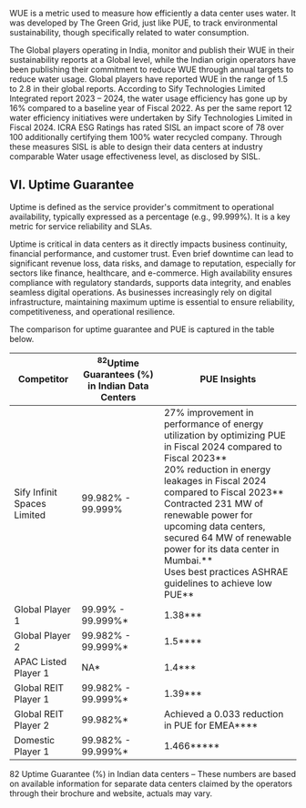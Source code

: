 WUE is a metric used to measure how efficiently a data center uses water. It was developed by The Green Grid, just like PUE, to track environmental sustainability, though specifically related to water consumption.

The Global players operating in India, monitor and publish their WUE in their sustainability reports at a Global level, while the Indian origin operators have been publishing their commitment to reduce WUE through annual targets to reduce water usage. Global players have reported WUE in the range of 1.5 to 2.8 in their global reports. According to Sify Technologies Limited Integrated report 2023 – 2024, the water usage efficiency has gone up by 16% compared to a baseline year of Fiscal 2022. As per the same report 12 water efficiency initiatives were undertaken by Sify Technologies Limited in Fiscal 2024. ICRA ESG Ratings has rated SISL an impact score of 78 over 100 additionally certifying them 100% water recycled company. Through these measures SISL is able to design their data centers at industry comparable Water usage effectiveness level, as disclosed by SISL.

## VI. Uptime Guarantee

Uptime is defined as the service provider's commitment to operational availability, typically expressed as a percentage (e.g., 99.999%). It is a key metric for service reliability and SLAs.

Uptime is critical in data centers as it directly impacts business continuity, financial performance, and customer trust. Even brief downtime can lead to significant revenue loss, data risks, and damage to reputation, especially for sectors like finance, healthcare, and e-commerce. High availability ensures compliance with regulatory standards, supports data integrity, and enables seamless digital operations. As businesses increasingly rely on digital infrastructure, maintaining maximum uptime is essential to ensure reliability, competitiveness, and operational resilience.

The comparison for uptime guarantee and PUE is captured in the table below.

<table><thead><tr><th>Competitor</th><th><sup>82</sup>Uptime Guarantees (%) in Indian Data Centers</th><th>PUE Insights</th></tr></thead><tbody><tr><td>Sify Infinit Spaces Limited</td><td>99.982% - 99.999%</td><td>27% improvement in performance of energy utilization by optimizing PUE in Fiscal 2024 compared to Fiscal 2023**<br>20% reduction in energy leakages in Fiscal 2024 compared to Fiscal 2023**<br>Contracted 231 MW of renewable power for upcoming data centers, secured 64 MW of renewable power for its data center in Mumbai.**<br>Uses best practices ASHRAE guidelines to achieve low PUE**</td></tr><tr><td>Global Player 1</td><td>99.99% - 99.999%*</td><td>1.38***</td></tr><tr><td>Global Player 2</td><td>99.982% - 99.999%*</td><td>1.5****</td></tr><tr><td>APAC Listed Player 1</td><td>NA*</td><td>1.4***</td></tr><tr><td>Global REIT Player 1</td><td>99.982% - 99.999%*</td><td>1.39***</td></tr><tr><td>Global REIT Player 2</td><td>99.982%*</td><td>Achieved a 0.033 reduction in PUE for EMEA****</td></tr><tr><td>Domestic Player 1</td><td>99.982% - 99.999%*</td><td>1.466*****</td></tr></tbody></table>

82 Uptime Guarantee (%) in Indian data centers – These numbers are based on available information for separate data centers claimed by the operators through their brochure and website, actuals may vary.